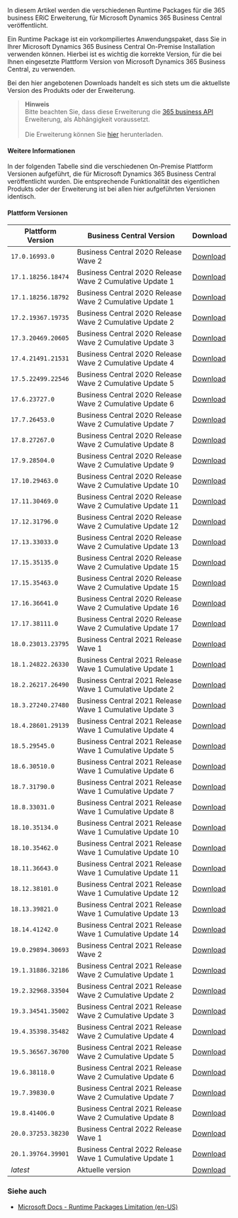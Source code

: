 In diesem Artikel werden die verschiedenen Runtime Packages für die 365 business ERiC Erweiterung, für Microsoft Dynamics 365 Business Central veröffentlicht.

Ein Runtime Package ist ein vorkompiliertes Anwendungspaket, dass Sie in Ihrer Microsoft Dynamics 365 Business Central On-Premise Installation verwenden können. Hierbei ist es wichtig die korrekte Version, für die bei Ihnen eingesetzte Plattform Version von Microsoft Dynamics 365 Business Central, zu verwenden.

Bei den hier angebotenen Downloads handelt es sich stets um die aktuellste Version des Produkts oder der Erweiterung.

>**Hinweis**<br>Bitte beachten Sie, dass diese Erweiterung die [365 business API](../365-business-api/) Erweiterung, als Abhängigkeit voraussetzt.<br><br>Die Erweiterung können Sie [hier](../365-business-api/) herunterladen.

#### Weitere Informationen

In der folgenden Tabelle sind die verschiedenen On-Premise Plattform Versionen aufgeführt, die für Microsoft Dynamics 365 Business Central veröffentlicht wurden. Die entsprechende Funktionalität des eigentlichen Produkts oder der Erweiterung ist bei allen hier aufgeführten Versionen identisch.

#### Plattform Versionen

| Plattform Version | Business Central Version | Download |
| --- | --- | --- | 
| `17.0.16993.0` | Business Central 2020 Release Wave 2  | [Download](https://365businessapi.com/api/SoftwareDownload?AppId=b03f5a4d-d257-4177-9881-7fba3c4cc5c5&version=17.0.16993.0) |
| `17.1.18256.18474` | Business Central 2020 Release Wave 2 Cumulative Update 1 | [Download](https://365businessapi.com/api/SoftwareDownload?AppId=b03f5a4d-d257-4177-9881-7fba3c4cc5c5&version=17.1.18256.18474) |
| `17.1.18256.18792` | Business Central 2020 Release Wave 2 Cumulative Update 1 | [Download](https://365businessapi.com/api/SoftwareDownload?AppId=b03f5a4d-d257-4177-9881-7fba3c4cc5c5&version=17.1.18256.18792) |
| `17.2.19367.19735` | Business Central 2020 Release Wave 2 Cumulative Update 2 | [Download](https://365businessapi.com/api/SoftwareDownload?AppId=b03f5a4d-d257-4177-9881-7fba3c4cc5c5&version=17.2.19367.19735) |
| `17.3.20469.20605` | Business Central 2020 Release Wave 2 Cumulative Update 3 | [Download](https://365businessapi.com/api/SoftwareDownload?AppId=b03f5a4d-d257-4177-9881-7fba3c4cc5c5&version=17.3.20469.20605) |
| `17.4.21491.21531` | Business Central 2020 Release Wave 2 Cumulative Update 4 | [Download](https://365businessapi.com/api/SoftwareDownload?AppId=b03f5a4d-d257-4177-9881-7fba3c4cc5c5&version=17.4.21491.21531) |
| `17.5.22499.22546` | Business Central 2020 Release Wave 2 Cumulative Update 5 | [Download](https://365businessapi.com/api/SoftwareDownload?AppId=b03f5a4d-d257-4177-9881-7fba3c4cc5c5&version=17.5.22499.22546) |
| `17.6.23727.0` | Business Central 2020 Release Wave 2 Cumulative Update 6 | [Download](https://365businessapi.com/api/SoftwareDownload?AppId=b03f5a4d-d257-4177-9881-7fba3c4cc5c5&version=17.6.23727.0) |
| `17.7.26453.0` | Business Central 2020 Release Wave 2 Cumulative Update 7 | [Download](https://365businessapi.com/api/SoftwareDownload?AppId=b03f5a4d-d257-4177-9881-7fba3c4cc5c5&version=17.7.26453.0) |
| `17.8.27267.0` | Business Central 2020 Release Wave 2 Cumulative Update 8 | [Download](https://365businessapi.com/api/SoftwareDownload?AppId=b03f5a4d-d257-4177-9881-7fba3c4cc5c5&version=17.8.27267.0) |
| `17.9.28504.0` | Business Central 2020 Release Wave 2 Cumulative Update 9 | [Download](https://365businessapi.com/api/SoftwareDownload?AppId=b03f5a4d-d257-4177-9881-7fba3c4cc5c5&version=17.9.28504.0) |
| `17.10.29463.0` | Business Central 2020 Release Wave 2 Cumulative Update 10 | [Download](https://365businessapi.com/api/SoftwareDownload?AppId=b03f5a4d-d257-4177-9881-7fba3c4cc5c5&version=17.10.29463.0) |
| `17.11.30469.0` | Business Central 2020 Release Wave 2 Cumulative Update 11 | [Download](https://365businessapi.com/api/SoftwareDownload?AppId=b03f5a4d-d257-4177-9881-7fba3c4cc5c5&version=17.11.30469.0) |
| `17.12.31796.0` | Business Central 2020 Release Wave 2 Cumulative Update 12 | [Download](https://365businessapi.com/api/SoftwareDownload?AppId=b03f5a4d-d257-4177-9881-7fba3c4cc5c5&version=17.12.31796.0) |
| `17.13.33033.0` | Business Central 2020 Release Wave 2 Cumulative Update 13 | [Download](https://365businessapi.com/api/SoftwareDownload?AppId=b03f5a4d-d257-4177-9881-7fba3c4cc5c5&version=17.13.33033.0) |
| `17.15.35135.0` | Business Central 2020 Release Wave 2 Cumulative Update 15 | [Download](https://365businessapi.com/api/SoftwareDownload?AppId=b03f5a4d-d257-4177-9881-7fba3c4cc5c5&version=17.15.35135.0) |
| `17.15.35463.0` | Business Central 2020 Release Wave 2 Cumulative Update 15 | [Download](https://365businessapi.com/api/SoftwareDownload?AppId=b03f5a4d-d257-4177-9881-7fba3c4cc5c5&version=17.15.35463.0) |
| `17.16.36641.0` | Business Central 2020 Release Wave 2 Cumulative Update 16 | [Download](https://365businessapi.com/api/SoftwareDownload?AppId=b03f5a4d-d257-4177-9881-7fba3c4cc5c5&version=17.16.36641.0) |
| `17.17.38111.0` | Business Central 2020 Release Wave 2 Cumulative Update 17 | [Download](https://365businessapi.com/api/SoftwareDownload?AppId=b03f5a4d-d257-4177-9881-7fba3c4cc5c5&version=17.17.38111.0) |
| `18.0.23013.23795` | Business Central 2021 Release Wave 1  | [Download](https://365businessapi.com/api/SoftwareDownload?AppId=b03f5a4d-d257-4177-9881-7fba3c4cc5c5&version=18.0.23013.23795) |
| `18.1.24822.26330` | Business Central 2021 Release Wave 1 Cumulative Update 1 | [Download](https://365businessapi.com/api/SoftwareDownload?AppId=b03f5a4d-d257-4177-9881-7fba3c4cc5c5&version=18.1.24822.26330) |
| `18.2.26217.26490` | Business Central 2021 Release Wave 1 Cumulative Update 2 | [Download](https://365businessapi.com/api/SoftwareDownload?AppId=b03f5a4d-d257-4177-9881-7fba3c4cc5c5&version=18.2.26217.26490) |
| `18.3.27240.27480` | Business Central 2021 Release Wave 1 Cumulative Update 3 | [Download](https://365businessapi.com/api/SoftwareDownload?AppId=b03f5a4d-d257-4177-9881-7fba3c4cc5c5&version=18.3.27240.27480) |
| `18.4.28601.29139` | Business Central 2021 Release Wave 1 Cumulative Update 4 | [Download](https://365businessapi.com/api/SoftwareDownload?AppId=b03f5a4d-d257-4177-9881-7fba3c4cc5c5&version=18.4.28601.29139) |
| `18.5.29545.0` | Business Central 2021 Release Wave 1 Cumulative Update 5 | [Download](https://365businessapi.com/api/SoftwareDownload?AppId=b03f5a4d-d257-4177-9881-7fba3c4cc5c5&version=18.5.29545.0) |
| `18.6.30510.0` | Business Central 2021 Release Wave 1 Cumulative Update 6 | [Download](https://365businessapi.com/api/SoftwareDownload?AppId=b03f5a4d-d257-4177-9881-7fba3c4cc5c5&version=18.6.30510.0) |
| `18.7.31790.0` | Business Central 2021 Release Wave 1 Cumulative Update 7 | [Download](https://365businessapi.com/api/SoftwareDownload?AppId=b03f5a4d-d257-4177-9881-7fba3c4cc5c5&version=18.7.31790.0) |
| `18.8.33031.0` | Business Central 2021 Release Wave 1 Cumulative Update 8 | [Download](https://365businessapi.com/api/SoftwareDownload?AppId=b03f5a4d-d257-4177-9881-7fba3c4cc5c5&version=18.8.33031.0) |
| `18.10.35134.0` | Business Central 2021 Release Wave 1 Cumulative Update 10 | [Download](https://365businessapi.com/api/SoftwareDownload?AppId=b03f5a4d-d257-4177-9881-7fba3c4cc5c5&version=18.10.35134.0) |
| `18.10.35462.0` | Business Central 2021 Release Wave 1 Cumulative Update 10 | [Download](https://365businessapi.com/api/SoftwareDownload?AppId=b03f5a4d-d257-4177-9881-7fba3c4cc5c5&version=18.10.35462.0) |
| `18.11.36643.0` | Business Central 2021 Release Wave 1 Cumulative Update 11 | [Download](https://365businessapi.com/api/SoftwareDownload?AppId=b03f5a4d-d257-4177-9881-7fba3c4cc5c5&version=18.11.36643.0) |
| `18.12.38101.0` | Business Central 2021 Release Wave 1 Cumulative Update 12 | [Download](https://365businessapi.com/api/SoftwareDownload?AppId=b03f5a4d-d257-4177-9881-7fba3c4cc5c5&version=18.12.38101.0) |
| `18.13.39821.0` | Business Central 2021 Release Wave 1 Cumulative Update 13 | [Download](https://365businessapi.com/api/SoftwareDownload?AppId=b03f5a4d-d257-4177-9881-7fba3c4cc5c5&version=18.13.39821.0) |
| `18.14.41242.0` | Business Central 2021 Release Wave 1 Cumulative Update 14 | [Download](https://365businessapi.com/api/SoftwareDownload?AppId=b03f5a4d-d257-4177-9881-7fba3c4cc5c5&version=18.14.41242.0) |
| `19.0.29894.30693` | Business Central 2021 Release Wave 2  | [Download](https://365businessapi.com/api/SoftwareDownload?AppId=b03f5a4d-d257-4177-9881-7fba3c4cc5c5&version=19.0.29894.30693) |
| `19.1.31886.32186` | Business Central 2021 Release Wave 2 Cumulative Update 1 | [Download](https://365businessapi.com/api/SoftwareDownload?AppId=b03f5a4d-d257-4177-9881-7fba3c4cc5c5&version=19.1.31886.32186) |
| `19.2.32968.33504` | Business Central 2021 Release Wave 2 Cumulative Update 2 | [Download](https://365businessapi.com/api/SoftwareDownload?AppId=b03f5a4d-d257-4177-9881-7fba3c4cc5c5&version=19.2.32968.33504) |
| `19.3.34541.35002` | Business Central 2021 Release Wave 2 Cumulative Update 3 | [Download](https://365businessapi.com/api/SoftwareDownload?AppId=b03f5a4d-d257-4177-9881-7fba3c4cc5c5&version=19.3.34541.35002) |
| `19.4.35398.35482` | Business Central 2021 Release Wave 2 Cumulative Update 4 | [Download](https://365businessapi.com/api/SoftwareDownload?AppId=b03f5a4d-d257-4177-9881-7fba3c4cc5c5&version=19.4.35398.35482) |
| `19.5.36567.36700` | Business Central 2021 Release Wave 2 Cumulative Update 5 | [Download](https://365businessapi.com/api/SoftwareDownload?AppId=b03f5a4d-d257-4177-9881-7fba3c4cc5c5&version=19.5.36567.36700) |
| `19.6.38118.0` | Business Central 2021 Release Wave 2 Cumulative Update 6 | [Download](https://365businessapi.com/api/SoftwareDownload?AppId=b03f5a4d-d257-4177-9881-7fba3c4cc5c5&version=19.6.38118.0) |
| `19.7.39830.0` | Business Central 2021 Release Wave 2 Cumulative Update 7 | [Download](https://365businessapi.com/api/SoftwareDownload?AppId=b03f5a4d-d257-4177-9881-7fba3c4cc5c5&version=19.7.39830.0) |
| `19.8.41406.0` | Business Central 2021 Release Wave 2 Cumulative Update 8 | [Download](https://365businessapi.com/api/SoftwareDownload?AppId=b03f5a4d-d257-4177-9881-7fba3c4cc5c5&version=19.8.41406.0) |
| `20.0.37253.38230` | Business Central 2022 Release Wave 1  | [Download](https://365businessapi.com/api/SoftwareDownload?AppId=b03f5a4d-d257-4177-9881-7fba3c4cc5c5&version=20.0.37253.38230) |
| `20.1.39764.39901` | Business Central 2022 Release Wave 1 Cumulative Update 1 | [Download](https://365businessapi.com/api/SoftwareDownload?AppId=b03f5a4d-d257-4177-9881-7fba3c4cc5c5&version=20.1.39764.39901) |
| _latest_ | Aktuelle version | [Download](https://365businessapi.com/api/SoftwareDownload?AppId=b03f5a4d-d257-4177-9881-7fba3c4cc5c5) |

### Siehe auch
 - [Microsoft Docs - Runtime Packages Limitation (en-US)](https://docs.microsoft.com/en-us/dynamics365/business-central/dev-itpro/developer/devenv-creating-runtime-packages#limitations)